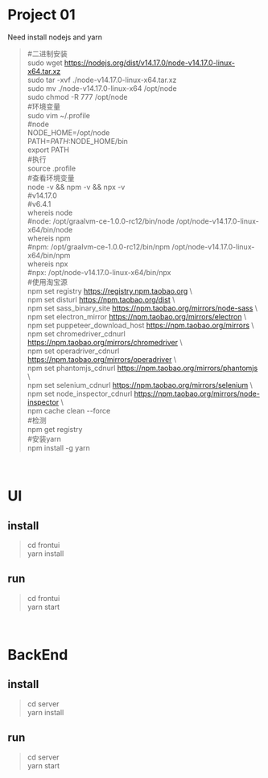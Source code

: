 # Project 01  
Need install nodejs and yarn  

> #二进制安装  
> sudo wget https://nodejs.org/dist/v14.17.0/node-v14.17.0-linux-x64.tar.xz  
> sudo tar -xvf ./node-v14.17.0-linux-x64.tar.xz  
> sudo mv ./node-v14.17.0-linux-x64 /opt/node  
> sudo chmod -R 777 /opt/node  
> #环境变量  
> sudo vim ~/.profile  
> #node  
> NODE_HOME=/opt/node  
> PATH=$PATH:$NODE_HOME/bin  
> export PATH  
> #执行  
> source .profile  
> #查看环境变量  
> node -v && npm -v && npx -v  
> #v14.17.0  
> #v6.4.1  
> whereis node  
> #node: /opt/graalvm-ce-1.0.0-rc12/bin/node /opt/node-v14.17.0-linux-x64/bin/node  
> whereis npm  
> #npm: /opt/graalvm-ce-1.0.0-rc12/bin/npm /opt/node-v14.17.0-linux-x64/bin/npm  
> whereis npx  
> #npx: /opt/node-v14.17.0-linux-x64/bin/npx  
> #使用淘宝源  
> npm set registry https://registry.npm.taobao.org \  
> npm set disturl https://npm.taobao.org/dist \  
> npm set sass_binary_site https://npm.taobao.org/mirrors/node-sass \  
> npm set electron_mirror https://npm.taobao.org/mirrors/electron \  
> npm set puppeteer_download_host https://npm.taobao.org/mirrors \  
> npm set chromedriver_cdnurl https://npm.taobao.org/mirrors/chromedriver \  
> npm set operadriver_cdnurl https://npm.taobao.org/mirrors/operadriver \  
> npm set phantomjs_cdnurl https://npm.taobao.org/mirrors/phantomjs \  
> npm set selenium_cdnurl https://npm.taobao.org/mirrors/selenium \  
> npm set node_inspector_cdnurl https://npm.taobao.org/mirrors/node-inspector \  
> npm cache clean --force  
> #检测  
> npm get registry  
> #安装yarn  
> npm install -g yarn  

<br/>

# UI
## install
> cd frontui  
> yarn install  

## run
> cd frontui  
> yarn start  

<br/>

# BackEnd
## install
> cd server  
> yarn install  

## run
> cd server  
> yarn start  

